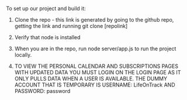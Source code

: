 To set up our project and build it:
1. Clone the repo - this link is generated by going to the github repo, getting the link and running git clone [repolink]

2. Verify that node is installed

3. When you are in the repo, run node server/app.js to run the project locally.

4. TO VIEW THE PERSONAL CALENDAR AND SUBSCRIPTIONS PAGES WITH UPDATED DATA YOU MUST LOGIN ON THE LOGIN PAGE AS IT ONLY PULLS DATA WHEN A USER IS AVAILABLE. THE DUMMY ACCOUNT THAT IS TEMPORARY IS USERNAME: LifeOnTrack AND PASSWORD: password

